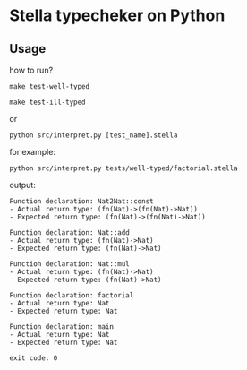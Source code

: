 # Stella typecheker on Python

## Usage
how to run?

`make test-well-typed`

`make test-ill-typed`

or 

`python src/interpret.py [test_name].stella`

for example:

`python src/interpret.py tests/well-typed/factorial.stella`

output:
```
Function declaration: Nat2Nat::const
- Actual return type: (fn(Nat)->(fn(Nat)->Nat))
- Expected return type: (fn(Nat)->(fn(Nat)->Nat))

Function declaration: Nat::add
- Actual return type: (fn(Nat)->Nat)
- Expected return type: (fn(Nat)->Nat)

Function declaration: Nat::mul
- Actual return type: (fn(Nat)->Nat)
- Expected return type: (fn(Nat)->Nat)

Function declaration: factorial
- Actual return type: Nat
- Expected return type: Nat

Function declaration: main
- Actual return type: Nat
- Expected return type: Nat

exit code: 0
```
